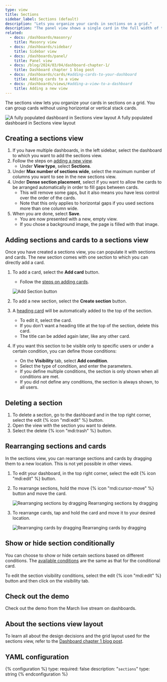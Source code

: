 ```yaml
---
type: view
title: Sections
sidebar_label: Sections (default)
description: "Lets you organize your cards in sections on a grid."
description: "The panel view shows a single card in the full width of the screen."
related:
  - docs: /dashboards/masonry/
    title: Masonry view
  - docs: /dashboards/sidebar/
    title: Sidebar view
  - docs: /dashboards/panel/
    title: Panel view
  - docs: /blog/2024/03/04/dashboard-chapter-1/
    title: Dashboard chapter 1 blog post
  - docs: /dashboards/cards/#adding-cards-to-your-dashboard
    title: Adding cards to a view
  - docs: /dashboards/views/#adding-a-view-to-a-dashboard
    title: Adding a new view
---
```


The sections view lets you organize your cards in sections on a grid.
You can group cards without using horizontal or vertical stack cards.

<p class='img'>
    <img src="/images/dashboards/section_view.png" alt="A fully populated dashboard in Sections view layout"/>
    A fully populated dashboard in Sections view layout
</p>

## Creating a sections view

1. If you have multiple dashboards, in the left sidebar, select the dashboard to which you want to add the sections view.
2. Follow the steps on [adding a new view](/dashboards/views/#adding-a-view-to-a-dashboard).
   - Under **View type**, select **Sections**.
3. Under **Max number of sections wide**, select the maximum number of columns you want to see in the new sections view.
4. Under **Dense section placement**, select if you want to allow the cards to be arranged automatically in order to fill gaps between cards.
   - This will remove some gaps, but it also means you have less control over the order of the cards.
   - Note that this only applies to horizontal gaps if you used sections more than one column wide.
5. When you are done, select **Save**.
   - You are now presented with a new, empty view.
   - If you chose a background image, the page is filled with that image.

## Adding sections and cards to a sections view

Once you have created a sections view, you can populate it with sections and cards. The new section comes with one section to which you can directly add a card.

1. To add a card, select the **Add card** button.
   - Follow the [steps on adding cards](/dashboards/cards/#adding-cards-to-your-dashboard).

   ![Add Section button](/images/dashboards/sections_view_add-card-or-section.png)

2. To add a new section, select the **Create section** button.
3. A [heading card](/dashboards/heading) will be automatically added to the top of the section.
   - To edit it, select the card.
   - If you don't want a heading title at the top of the section, delete this card.
   - The title can be added again later, like any other card.
4. If you want this section to be visible only to specific users or under a certain condition, you can define those conditions:
   - On the **Visibility** tab, select **Add condition**.
   - Select the type of condition, and enter the parameters.
   - If you define multiple conditions, the section is only shown when all conditions are met.
   - If you did not define any conditions, the section is always shown, to all users.

## Deleting a section

1. To delete a section, go to the dashboard and in the top right corner, select the edit {% icon "mdi:edit" %} button.
2. Open the view with the section you want to delete.
3. Select the delete {% icon "mdi:trash" %} button.

## Rearranging sections and cards

In the sections view, you can rearrange sections and cards by dragging them to a new location. This is not yet possible in other views.

1. To edit your dashboard, in the top right corner, select the edit {% icon "mdi:edit" %} button.
2. To rearrange sections, hold the move {% icon "mdi:cursor-move" %} button and move the card.

    <p class='img'>
      <img src="/images/dashboards/section_view_rearrange_sections.gif" alt="Rearranging sections by dragging"/>
      Rearranging sections by dragging
    </p>

3. To rearrange cards, tap and hold the card and move it to your desired location.

    <p class='img'>
      <img src="/images/dashboards/section_view_rearrange_cards.gif" alt="Rearranging cards by dragging"/>
      Rearranging cards by dragging
    </p>

## Show or hide section conditionally

You can choose to show or hide certain sections based on different conditions. The [available conditions](/dashboards/conditional/#card-conditions) are the same as that for the conditional card.

To edit the section visibility conditions, select the edit {% icon "mdi:edit" %} button and then click on the visibility tab.

## Check out the demo

Check out the demo from the March live stream on dashboards.

<lite-youtube videoid="XyBy0ckkiDU" videoStartAt="2047" videotitle="A Home-Approved Dashboard - Chapter 1: What about Grace?" posterquality="maxresdefault"></lite-youtube>

## About the sections view layout

To learn all about the design decisions and the grid layout used for the sections view, refer to the [Dashboard chapter 1 blog post](/blog/2024/03/04/dashboard-chapter-1/).

## YAML configuration

{% configuration %}
type:
  required: false
  description: "`sections`"
  type: string
{% endconfiguration %}
